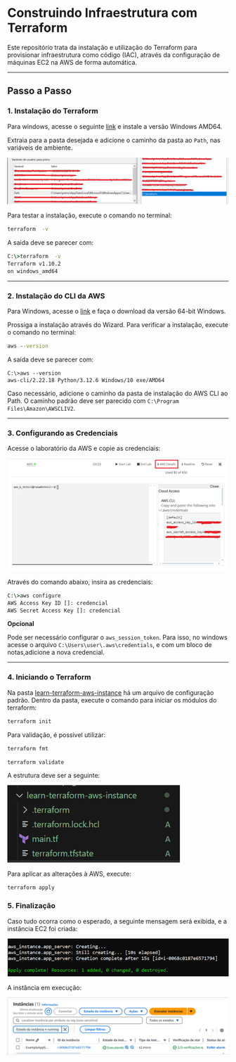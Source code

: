 # Construindo Infraestrutura com Terraform

Este repositório trata da instalação e utilização do Terraform para provisionar infraestrutura como código (IAC), através da configuração de máquinas EC2 na AWS de forma automática.

<hr>

## Passo a Passo

### 1. Instalação do Terraform

Para windows, acesse o seguinte [link](https://developer.hashicorp.com/terraform/install?product_intent=terraform) e instale a versão Windows AMD64. 

Extraia para a pasta desejada e adicione o caminho da pasta ao ``Path``, nas variáveis de ambiente.

![alt text](./imgs/path.png)

Para testar a instalação, execute o comando no terminal:

```cmd
terraform  -v
```

A saída deve se parecer com:

```cmd
C:\>terraform  -v
Terraform v1.10.2
on windows_amd64
```

<hr>

### 2. Instalação do CLI da AWS

Para Windows, acesse o [link](https://docs.aws.amazon.com/cli/latest/userguide/getting-started-install.html) e faça o download da versão 64-bit Windows.

Prossiga a instalação através do Wizard.
Para verificar a instalação, execute o comando no terminal:

```cmd
aws --version
```

A saída deve se parecer com:

```
C:\>aws --version
aws-cli/2.22.18 Python/3.12.6 Windows/10 exe/AMD64
```

Caso necessário, adicione o caminho da pasta de instalação do AWS CLI ao Path. O caminho padrão deve ser parecido com `C:\Program Files\Amazon\AWSCLIV2`.

<hr>

### 3. Configurando as Credenciais

Acesse o laboratório da AWS e copie as credenciais:

![alt text](./imgs/credentials.png)

Através do comando abaixo, insira as credenciais:
```cmd
C:\>aws configure
AWS Access Key ID []: credencial
AWS Secret Access Key []: credencial
```

**Opcional**

Pode ser necessário configurar o ``aws_session_token``. Para isso, no windows acesse o arquivo `C:\Users\user\.aws\credentials`, e com um bloco de notas,adicione a nova credencial.

<hr>

### 4. Iniciando o Terraform

Na pasta [learn-terraform-aws-instance](./learn-terraform-aws-instance/) há um arquivo de configuração padrão. Dentro da pasta, execute o comando para iniciar os módulos do terraform:

```cmd
terraform init
```

Para validação, é possivel utilizar:

```cmd
terraform fmt
```

```cmd
terraform validate
```

A estrutura deve ser a seguinte:

![alt text](./imgs/structure.png)

Para aplicar as alterações à AWS, execute:

```cmd
terraform apply
```

### 5. Finalização

Caso tudo ocorra como o esperado, a seguinte mensagem será exibida, e a instância EC2 foi criada:

![alt text](./imgs/success.png)

A instância em execução:

![alt text](./imgs/instancia.png)
